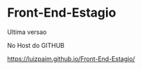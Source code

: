 # Front-End-Estagio
 Ultima versao

 No Host do GITHUB

 https://luizpaim.github.io/Front-End-Estagio/
